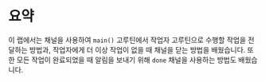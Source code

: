 # 요약

이 랩에서는 채널을 사용하여 `main()` 고루틴에서 작업자 고루틴으로 수행할 작업을 전달하는 방법과, 작업자에게 더 이상 작업이 없을 때 채널을 닫는 방법을 배웠습니다. 또한 모든 작업이 완료되었을 때 알림을 보내기 위해 `done` 채널을 사용하는 방법도 배웠습니다.
